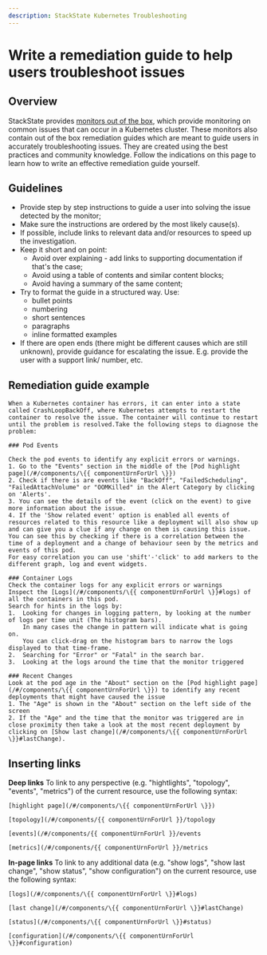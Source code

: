 ```yaml
---
description: StackState Kubernetes Troubleshooting
---
```


# Write a remediation guide to help users troubleshoot issues

## Overview

StackState provides [monitors out of the box](/use/alerting/k8s-monitors.md), which provide monitoring on common issues that can occur in a Kubernetes cluster. These monitors also contain out of the box remediation guides which are meant to guide users in accurately troubleshooting issues. They are created using the best practices and community knowledge. Follow the indications on this page to learn how to write an effective remediation guide yourself.

## Guidelines 

- Provide step by step instructions to guide a user into solving the issue detected by the monitor;
- Make sure the instructions are ordered by the most likely cause(s).
- If possible, include links to relevant data and/or resources to speed up the investigation.
- Keep it short and on point:
    - Avoid over explaining - add links to supporting documentation if that's the case;
    - Avoid using a table of contents and similar content blocks;
    - Avoid having a summary of the same content;
- Try to format the guide in a structured way. Use:
    - bullet points
    - numbering
    - short sentences
    - paragraphs
    - inline formatted examples
- If there are open ends (there might be different causes which are still unknown), provide guidance for escalating the issue. E.g. provide the user with a support link/ number, etc.

## Remediation guide example

```
When a Kubernetes container has errors, it can enter into a state called CrashLoopBackOff, where Kubernetes attempts to restart the container to resolve the issue. The container will continue to restart until the problem is resolved.Take the following steps to diagnose the problem:

### Pod Events

Check the pod events to identify any explicit errors or warnings.
1. Go to the "Events" section in the middle of the [Pod highlight page](/#/components/\{{ componentUrnForUrl \}})
2. Check if there is are events like "BackOff", "FailedScheduling", "FailedAttachVolume" or "OOMKilled" in the Alert Category by clicking on 'Alerts'.
3. You can see the details of the event (click on the event) to give more information about the issue.
4. If the 'Show related event' option is enabled all events of resources related to this resource like a deployment will also show up and can give you a clue if any change on them is causing this issue. You can see this by checking if there is a correlation between the time of a deployment and a change of behaviour seen by the metrics and events of this pod.
For easy correlation you can use 'shift'-'click' to add markers to the different graph, log and event widgets.
    
### Container Logs
Check the container logs for any explicit errors or warnings
Inspect the [Logs](/#/components/\{{ componentUrnForUrl \}}#logs) of all the containers in this pod.
Search for hints in the logs by:
1.  Looking for changes in logging pattern, by looking at the number of logs per time unit (The histogram bars).
    In many cases the change in pattern will indicate what is going on.
    You can click-drag on the histogram bars to narrow the logs displayed to that time-frame.
2.  Searching for "Error" or "Fatal" in the search bar.
3.  Looking at the logs around the time that the monitor triggered
    
### Recent Changes
Look at the pod age in the "About" section on the [Pod highlight page](/#/components/\{{ componentUrnForUrl \}}) to identify any recent deployments that might have caused the issue
1. The "Age" is shown in the "About" section on the left side of the screen
2. If the "Age" and the time that the monitor was triggered are in close proximity then take a look at the most recent deployment by clicking on [Show last change](/#/components/\{{ componentUrnForUrl \}}#lastChange).
```

## Inserting links


**Deep links**
To link to any perspective (e.g. "hightlights", "topology", "events", "metrics") of the current resource, use the following syntax:

`[highlight page](/#/components/\{{ componentUrnForUrl \}})`

`[topology](/#/components/{{ componentUrnForUrl }}/topology`

`[events](/#/components/{{ componentUrnForUrl }}/events`

`[metrics](/#/components/{{ componentUrnForUrl }}/metrics`


**In-page links**
To link to any additional data (e.g. "show logs", "show last change", "show status", "show configuration") on the current resource, use the following syntax:

`[logs](/#/components/\{{ componentUrnForUrl \}}#logs)`

`[last change](/#/components/\{{ componentUrnForUrl \}}#lastChange)`

`[status](/#/components/\{{ componentUrnForUrl \}}#status)`

`[configuration](/#/components/\{{ componentUrnForUrl \}}#configuration)`


